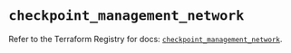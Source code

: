 # `checkpoint_management_network`

Refer to the Terraform Registry for docs: [`checkpoint_management_network`](https://registry.terraform.io/providers/checkpointsw/checkpoint/2.11.0/docs/resources/management_network).
